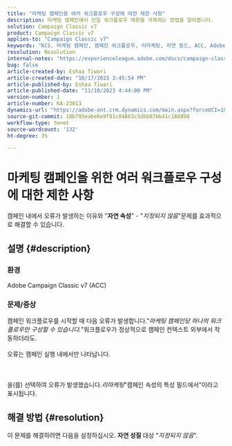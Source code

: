 ```yaml
---
title: "마케팅 캠페인용 여러 워크플로우 구성에 대한 제한 사항"
description: 마케팅 캠페인에서 단일 워크플로우 제한을 극복하는 방법을 알아봅니다.
solution: Campaign Classic v7
product: Campaign Classic v7
applies-to: "Campaign Classic v7"
keywords: "KCS, 마케팅 캠페인, 캠페인 워크플로우, 리마케팅, 자연 필드, ACC, Adobe Campaign Classic, 문제 해결"
resolution: Resolution
internal-notes: "https://experienceleague.adobe.com/docs/campaign-classic/using/orchestrating-campaigns/orchestrate-campaigns/marketing-campaign-templates.html?lang=en#general-configuration"
bug: false
article-created-by: Eshaa Tiwari
article-created-date: "10/17/2023 3:45:54 PM"
article-published-by: Eshaa Tiwari
article-published-date: "11/10/2023 4:44:00 PM"
version-number: 1
article-number: KA-23013
dynamics-url: "https://adobe-ent.crm.dynamics.com/main.aspx?forceUCI=1&pagetype=entityrecord&etn=knowledgearticle&id=b4942d3f-046d-ee11-8df0-6045bd006a22"
source-git-commit: 18b793eabe6e9f81c04863c5dbb07bb41c188898
workflow-type: tm+mt
source-wordcount: '132'
ht-degree: 3%

---
```


# 마케팅 캠페인을 위한 여러 워크플로우 구성에 대한 제한 사항


캠페인 내에서 오류가 발생하는 이유와 &quot;<b>자연 속성</b>&quot; - &quot;*지정되지 않음*&quot;문제를 효과적으로 해결할 수 있습니다.

## 설명 {#description}


### 환경

Adobe Campaign Classic v7 (ACC)

### 문제/증상

캠페인 워크플로우를 시작할 때 다음 오류가 발생합니다.&quot;*마케팅 캠페인당 하나의 워크플로우만 구성할 수 있습니다.*&quot;워크플로우가 정상적으로 캠페인 컨텍스트 외부에서 작동하더라도.
<br><br>오류는 캠페인 실행 내에서만 나타납니다.<br><br> <br><br>을(를) 선택하여 오류가 발생했습니다.*리마케팅*&quot;캠페인 속성의 특성 필드에서&quot;이라고 표시됩니다.<br>

## 해결 방법 {#resolution}


이 문제를 해결하려면 다음을 설정하십시오. <b>자연 성질</b> 대상 &quot;*지정되지 않음*&quot;.
